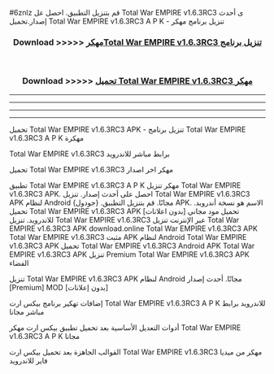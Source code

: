 #6znlz قم بتنزيل التطبيق. احصل عل Total War EMPIRE v1.6.3RC3  ى أحدث إصدار.تحميل Total War EMPIRE v1.6.3RC3  A P K - تنزيل برنامج مهكر



<div align="center">
<h3>Download >>>>> <a href="https://ar-sites.web.app/?ar= Total War EMPIRE v1.6.3RC3 ">مهكرTotal War EMPIRE v1.6.3RC3  تنزيل برنامج</a></h3><br>

<h3>Download >>>>> <a href="https://ar-sites.web.app/?ar= Total War EMPIRE v1.6.3RC3 ">تحميل Total War EMPIRE v1.6.3RC3  مهكر</a></h3>
</div>


----------------------------------------------------------

----------------------------------------------------------

----------------------------------------------------------

----------------------------------------------------------


تحميل Total War EMPIRE v1.6.3RC3  APK - تنزيل برنامج Total War EMPIRE v1.6.3RC3  A P K مهكرة

Total War EMPIRE v1.6.3RC3  برابط مباشر للاندرويد

تحميل Total War EMPIRE v1.6.3RC3  مهكر اخر اصدار

تطبيق Total War EMPIRE v1.6.3RC3  A P K مهكر
تنزيل Total War EMPIRE v1.6.3RC3  APK. احصل على أحدث إصدار.
تنزيل Total War EMPIRE v1.6.3RC3  APK لنظام Android مجانًا.
قم بتنزيل التطبيق. {جودول} APK. الاسم هو نسخة أندرويد.
تحميل Total War EMPIRE v1.6.3RC3  APK [بدون اعلانات]
تحميل مود مجاني للاندرويد.
تنزيل Total War EMPIRE v1.6.3RC3  عبر الإنترنت
تنزيل Total War EMPIRE v1.6.3RC3  APK
download.online Total War EMPIRE v1.6.3RC3  APK
Total War EMPIRE v1.6.3RC3  مثبت APK لنظام Android
Total War EMPIRE v1.6.3RC3  APK
تحميل Total War EMPIRE v1.6.3RC3  Android APK
Total War EMPIRE v1.6.3RC3  APK تنزيل Premium
Total War EMPIRE v1.6.3RC3  APK الفضاء

تنزيل Total War EMPIRE v1.6.3RC3  APK لنظام Android مجانًا. أحدث إصدار [Premium] MOD [بدون إعلانات]

إضافات تهكير برنامج بيكس ارت Total War EMPIRE v1.6.3RC3  A P K للاندرويد برابط مباشر مجانا

أدوات التعديل الأساسية بعد تحميل تطبيق بيكس ارت مهكر Total War EMPIRE v1.6.3RC3  A P K مجانا

القوالب الجاهزة بعد تحميل بيكس ارت Total War EMPIRE v1.6.3RC3  مهكر من ميديا فاير للاندرويد



